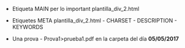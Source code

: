 - Etiqueta MAIN per lo important
	plantilla_div_2.html

- Etiquetes META
	plantilla_div_2.html
		- CHARSET
		- DESCRIPTION
		- KEYWORDS

- Una prova - Prova1>prueba1.pdf en la carpeta del día **05/05/2017**
	
